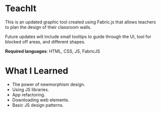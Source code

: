 # TeachIt

This is an updated graphic tool created using Fabric.js that allows teachers to plan the design of their classroom walls. 

Future updates will include small tooltips to guide through the UI, tool for blocked off areas, and different shapes. 

**Required languages**: HTML, CSS, JS, FabricJS

# What I Learned

* The power of newmorphism design. 
* Using JS libraries.
* App refactoring.
* Downloading web elements.
* Basic JS design patterns. 

